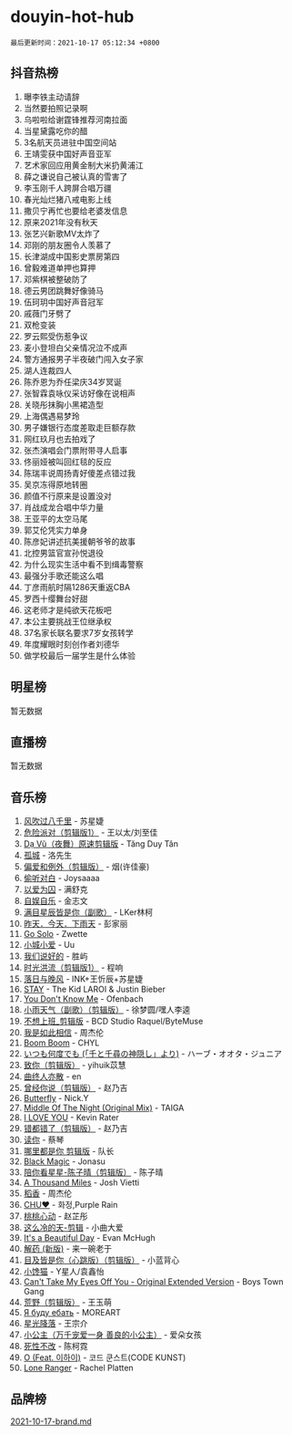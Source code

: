 # douyin-hot-hub

`最后更新时间：2021-10-17 05:12:34 +0800`

## 抖音热榜

1. 曝李铁主动请辞
1. 当然要拍照记录啊
1. 乌啦啦给谢霆锋推荐河南拉面
1. 当星黛露吃你的醋
1. 3名航天员进驻中国空间站
1. 王靖雯获中国好声音亚军
1. 艺术家回应用黄金制大米扔黄浦江
1. 薛之谦说自己被认真的雪害了
1. 李玉刚千人跨屏合唱万疆
1. 春光灿烂猪八戒电影上线
1. 撒贝宁再忙也要给老婆发信息
1. 原来2021年没有秋天
1. 张艺兴新歌MV太炸了
1. 邓刚的朋友圈令人羡慕了
1. 长津湖成中国影史票房第四
1. 曾毅难道单押也算押
1. 邓紫棋被整破防了
1. 德云男团跳舞好像骑马
1. 伍珂玥中国好声音冠军
1. 戚薇门牙劈了
1. 双枪变装
1. 罗云熙受伤惹争议
1. 麦小登坦白父亲情况泣不成声
1. 警方通报男子半夜破门闯入女子家
1. 湖人连裁四人
1. 陈乔恩为乔任梁庆34岁冥诞
1. 张智霖袁咏仪采访好像在说相声
1. 关晓彤抹胸小黑裙造型
1. 上海偶遇易梦玲
1. 男子嫌银行态度差取走巨额存款
1. 网红玖月也去拍戏了
1. 张杰演唱会门票附带寻人启事
1. 佟丽娅被叫回红毯的反应
1. 陈瑞丰说周扬青好傻差点错过我
1. 吴京冻得原地转圈
1. 颜值不行原来是设置没对
1. 肖战成龙合唱中华力量
1. 王亚平的太空马尾
1. 郭艾伦凭实力单身
1. 陈彦妃讲述抗美援朝爷爷的故事
1. 北控男篮官宣孙悦退役
1. 为什么现实生活中看不到缉毒警察
1. 最强分手歌还能这么唱
1. 丁彦雨航时隔1286天重返CBA
1. 罗西十缨舞台好甜
1. 这老师才是纯欲天花板吧
1. 本公主要挑战王位继承权
1. 37名家长联名要求7岁女孩转学
1. 年度耀眼时刻创作者刘德华
1. 做学校最后一届学生是什么体验

## 明星榜

暂无数据

## 直播榜

暂无数据

## 音乐榜

1. [风吹过八千里](https://sf3-cdn-tos.douyinstatic.com/obj/tos-cn-ve-2774/a1a6ff5c96de4f13890fedc3fd6d4c76) - 苏星婕
1. [危险派对（剪辑版1）](https://sf6-cdn-tos.douyinstatic.com/obj/tos-cn-ve-2774/bb2bd3bc2cc34436ba0091273d523e37) - 王以太/刘至佳
1. [Dạ Vũ（夜舞）原速剪辑版](https://sf3-cdn-tos.douyinstatic.com/obj/tos-cn-ve-2774/95dc029a0dfd4865bbe861993fb97adf) - Tăng Duy Tân
1. [孤城]() - 洛先生
1. [偏爱和例外（剪辑版）](https://sf3-cdn-tos.douyinstatic.com/obj/tos-cn-ve-2774/da27ed106928433583ac2861cc1a9cac) - 烟(许佳豪)
1. [偷听对白](https://sf3-cdn-tos.douyinstatic.com/obj/tos-cn-ve-2774/01cb60c814e9481ba48ccb86e87f189f) - Joysaaaa
1. [以爱为囚]() - 满舒克
1. [自娱自乐](https://sf6-cdn-tos.douyinstatic.com/obj/tos-cn-ve-2774/a63b6870e3b949d385737ae6f1303199) - 金志文
1. [满目星辰皆是你（副歌）](https://sf6-cdn-tos.douyinstatic.com/obj/tos-cn-ve-2774/f750c9d3284c45dd99ebf8d39f9dbe68) - LKer林柯
1. [昨天．今天．下雨天](https://sf6-cdn-tos.douyinstatic.com/obj/tos-cn-ve-2774/9168aaa4255745a385e9e0fb970b3f8c) - 彭家丽
1. [Go Solo](https://sf6-cdn-tos.douyinstatic.com/obj/tos-cn-ve-2774/eb00ff0b85ac4f8fa826807cda6b7f27) - Zwette
1. [小城小爱]() - Uu
1. [我们说好的]() - 胜屿
1. [时光洪流（剪辑版1）]() - 程响
1. [落日与晚风]() - INK+王忻辰+苏星婕
1. [STAY](https://sf6-cdn-tos.douyinstatic.com/obj/tos-cn-ve-2774/888b40ee58934cae8d8ed1a96db93c57) - The Kid LAROI & Justin Bieber
1. [You Don't Know Me](https://sf3-cdn-tos.douyinstatic.com/obj/tos-cn-ve-2774/72ea1024d67a463aaacf85ed8552d90a) - Ofenbach
1. [小雨天气（副歌）（剪辑版）](https://sf6-cdn-tos.douyinstatic.com/obj/tos-cn-ve-2774/55ebb5913aac4a7b923993301166ec9d) - 徐梦圆/嘿人李逵
1. [不想上班_剪辑版](https://sf3-cdn-tos.douyinstatic.com/obj/tos-cn-ve-2774/1facc511c043450fbe7a276987f181fc) - BCD Studio Raquel/ByteMuse
1. [我是如此相信]() - 周杰伦
1. [Boom Boom](https://sf6-cdn-tos.douyinstatic.com/obj/tos-cn-ve-2774/734a506f0eef41528e2061edc0d8f5a8) - CHYL
1. [いつも何度でも (「千と千尋の神隠し」より)]() - ハーブ・オオタ・ジュニア
1. [致你（剪辑版）](https://sf3-cdn-tos.douyinstatic.com/obj/tos-cn-ve-2774/954c374ed5f84191b4090574009773cc) - yihuik苡慧
1. [曲终人亦散]() - en
1. [曾经你说（剪辑版）](https://sf3-cdn-tos.douyinstatic.com/obj/tos-cn-ve-2774/009731e932704ed28ba74617e292f8c0) - 赵乃吉
1. [Butterfly](https://sf6-cdn-tos.douyinstatic.com/obj/tos-cn-ve-2774/6d48dc871f0d4ff497bfe681edcbfabb) - Nick.Y
1. [Middle Of The Night (Original Mix)](https://sf3-cdn-tos.douyinstatic.com/obj/tos-cn-ve-2774/78a1f43f4b764363a3038875126c4d4f) - TAIGA
1. [I LOVE YOU](https://sf6-cdn-tos.douyinstatic.com/obj/tos-cn-ve-2774/c302ebd27f31424091e9d2773d742f63) - Kevin Rater
1. [错都错了（剪辑版）](https://sf6-cdn-tos.douyinstatic.com/obj/tos-cn-ve-2774/d7ff48d91ea04ceeb2270e9989f13635) - 赵乃吉
1. [读你](https://sf6-cdn-tos.douyinstatic.com/obj/tos-cn-ve-2774/92e4332dd20547b1a7f20064b4ab0152) - 蔡琴
1. [哪里都是你 剪辑版]() - 队长
1. [Black Magic](https://sf3-cdn-tos.douyinstatic.com/obj/tos-cn-ve-2774/1991b910d45a40be9f9a9016a07b1fc9) - Jonasu
1. [陪你看星星-陈子晴（剪辑版）](https://sf3-cdn-tos.douyinstatic.com/obj/tos-cn-ve-2774/697035f8ea2946dc9e2d38a45f00744c) - 陈子晴
1. [A Thousand Miles]() - Josh Vietti
1. [稻香]() - 周杰伦
1. [CHU♥](https://sf6-cdn-tos.douyinstatic.com/obj/tos-cn-ve-2774/dbcb7b9df356403b8613305a36aa2933) - 화정,Purple Rain
1. [桃桃心动]() - 赵芷彤
1. [这么冷的天-剪辑](https://sf6-cdn-tos.douyinstatic.com/obj/tos-cn-ve-2774/a4da97fbbd524ef4b95d95bd1b9c0572) - 小曲大爱
1. [It's a Beautiful Day](https://sf3-cdn-tos.douyinstatic.com/obj/tos-cn-ve-2774/d90d1a032a55472396a13e4d5ff44c2c) - Evan McHugh
1. [解药 (新版)]() - 来一碗老于
1. [目及皆是你（心跳版）（剪辑版）]() - 小蓝背心
1. [小馋猫]() - Y星人/袁鑫怡
1. [Can't Take My Eyes Off You - Original Extended Version](https://sf6-cdn-tos.douyinstatic.com/obj/tos-cn-ve-2774/7440d4fd48cf452abbd3a50184d4f1c3) - Boys Town Gang
1. [荒野（剪辑版）](https://sf3-cdn-tos.douyinstatic.com/obj/tos-cn-ve-2774/5bcea4781c3a4d368c31fa5852bb2e53) - 王玉萌
1. [Я буду ебать](https://sf6-cdn-tos.douyinstatic.com/obj/tos-cn-ve-2774/1d4bb6d509c2401e8bafb8f4db656a92) - MOREART
1. [星光降落](https://sf3-cdn-tos.douyinstatic.com/obj/tos-cn-ve-2774/69c2c0bdd07941bd875538ac21bdbcd4) - 王宗介
1. [小公主（万千宠爱一身 善良的小公主）](https://sf3-cdn-tos.douyinstatic.com/obj/tos-cn-ve-2774/903a1e80ba4f4e22855021040e5b0abb) - 爱朵女孩
1. [死性不改](https://sf3-cdn-tos.douyinstatic.com/obj/tos-cn-ve-2774/9eef64ea42e24c73adf5128484d9756e) - 陈柯霓
1. [O (Feat. 이하이)](https://sf3-cdn-tos.douyinstatic.com/obj/tos-cn-ve-2774/ca029e30099c48c68abe7af17bcf8232) - 코드 쿤스트(CODE KUNST)
1. [Lone Ranger]() - Rachel Platten

## 品牌榜

[2021-10-17-brand.md](2021-10-17-brand.md)
